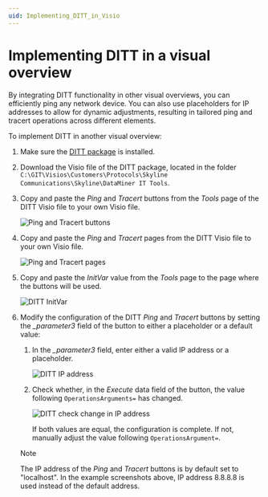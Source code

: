 ```yaml
---
uid: Implementing_DITT_in_Visio
---
```


# Implementing DITT in a visual overview

By integrating DITT functionality in other visual overviews, you can efficiently ping any network device. You can also use placeholders for IP addresses to allow for dynamic adjustments, resulting in tailored ping and tracert operations across different elements.

To implement DITT in another visual overview:

1. Make sure the [DITT package](xref:Installing_DITT) is installed.

1. Download the Visio file of the DITT package, located in the folder `C:\GIT\Visios\Customers\Protocols\Skyline Communications\Skyline\DataMiner IT Tools`.

1. Copy and paste the *Ping* and *Tracert* buttons from the *Tools* page of the DITT Visio file to your own Visio file.

   ![Ping and Tracert buttons](~/dataminer/images/DITT_Buttons.png)

1. Copy and paste the *Ping* and *Tracert* pages from the DITT Visio file to your own Visio file.

   ![Ping and Tracert pages](~/dataminer/images/DITT_Pages.png)

1. Copy and paste the *InitVar* value from the *Tools* page to the page where the buttons will be used.

   ![DITT InitVar](~/dataminer/images/DITT_Init_Vars.png)

1. Modify the configuration of the DITT *Ping* and *Tracert* buttons by setting the *_parameter3* field of the button to either a placeholder or a default value:

   1. In the *_parameter3* field, enter either a valid IP address or a placeholder.

      ![DITT IP address](~/dataminer/images/DITT_IP_Address.png)

   1. Check whether, in the *Execute* data field of the button, the value following `OperationsArguments=` has changed.

      ![DITT check change in IP address](~/dataminer/images/DITT_IP_Address_Check.png)

      If both values are equal, the configuration is complete. If not, manually adjust the value following `OperationsArgument=`.

   > [!NOTE]
   > The IP address of the *Ping* and *Tracert* buttons is by default set to "localhost". In the example screenshots above, IP address 8.8.8.8 is used instead of the default address.
